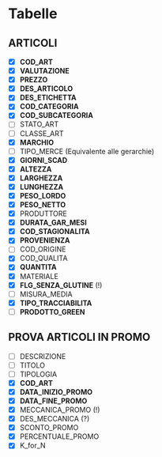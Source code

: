 # Tabelle
## ARTICOLI

- [x] **COD_ART** 
- [x] **VALUTAZIONE** 
- [x] **PREZZO** 
- [x] **DES_ARTICOLO**
- [x] **DES_ETICHETTA**
- [x] **COD_CATEGORIA**
- [x] **COD_SUBCATEGORIA**
- [ ] STATO_ART
- [ ] CLASSE_ART
- [x] **MARCHIO**
- [ ] TIPO_MERCE (Equivalente alle gerarchie)
- [x] **GIORNI_SCAD**
- [x] **ALTEZZA**
- [x] **LARGHEZZA**
- [x] **LUNGHEZZA**
- [x] **PESO_LORDO**
- [x] **PESO_NETTO**
- [x] PRODUTTORE
- [x] **DURATA_GAR_MESI**
- [x] **COD_STAGIONALITA**
- [x] **PROVENIENZA**
- [ ] COD_ORIGINE
- [x] COD_QUALITA
- [x] **QUANTITA**
- [x] MATERIALE
- [x] **FLG_SENZA_GLUTINE** (!)
- [ ] MISURA_MEDIA
- [x] **TIPO_TRACCIABILITA**
- [ ] **PRODOTTO_GREEN**

## PROVA ARTICOLI IN PROMO
- [ ] DESCRIZIONE
- [ ] TITOLO
- [ ] TIPOLOGIA
- [x] **COD_ART**
- [x] **DATA_INIZIO_PROMO**
- [x] **DATA_FINE_PROMO**
- [x] MECCANICA_PROMO (!)
- [x] DES_MECCANICA (?)
- [x] SCONTO_PROMO
- [x] PERCENTUALE_PROMO
- [x] K_for_N
